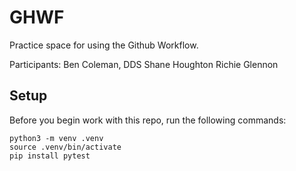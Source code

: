 
# GHWF

Practice space for using the Github Workflow.

Participants:
Ben Coleman, DDS
Shane Houghton
Richie Glennon

## Setup

Before you begin work with this repo, run the following commands:

```
python3 -m venv .venv
source .venv/bin/activate
pip install pytest
```
